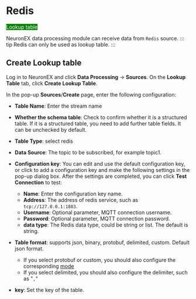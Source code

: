 # Redis

<span style="background:green;color:white">Lookup table</span>

NeuronEX data processing module can receive data from `Redis` source.
::: tip
Redis can only be used as lookup table.
:::

## Create Lookup table

Log in to NeuronEX and click **Data Processing** -> **Sources**. On the **Lookup Table** tab, click **Create Lookup Table**.

In the pop-up **Sources**/**Create** page, enter the following configuration:

- **Table Name**: Enter the stream name
- **Whether the schema table**: Check to confirm whether it is a structured table. If it is a structured table, you need to add further table fields. It can be unchecked by default.
- **Table Type**: select redis
- **Data Source**: The topic to be subscribed, for example topic1.
- **Configuration key**: You can edit and use the default configuration key, or click to add a configuration key and make the following settings in the pop-up dialog box. After the settings are completed, you can click **Test Connection** to test:

   - **Name**: Enter the configuration key name.
   - **Address**: The address of redis service, such as `tcp://127.0.0.1:1883`.
   - **Username**: Optional parameter, MQTT connection username.
   - **Password**: Optional parameter, MQTT connection password.
   - **data type**: The Redis data type, could be string or list. The default is string.
- **Table format**: supports json, binary, protobuf, delimited, custom. Default json format.
   - If you select protobuf or custom, you should also configure the corresponding [mode](./config.md#mode)
   - If you select delimited, you should also configure the delimiter, such as "`,`"

- **key**: Set the key of the table.